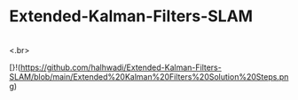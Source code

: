 # Extended-Kalman-Filters-SLAM
<br><.br>

[}!(https://github.com/halhwadi/Extended-Kalman-Filters-SLAM/blob/main/Extended%20Kalman%20Filters%20Solution%20Steps.png)

<br></br>

